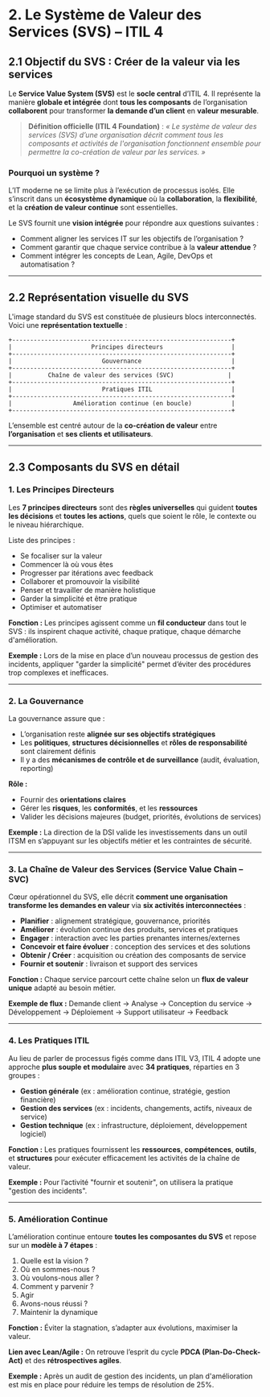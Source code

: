 # 2. Le Système de Valeur des Services (SVS) – ITIL 4

## 2.1 Objectif du SVS : Créer de la valeur via les services

Le **Service Value System (SVS)** est le **socle central** d’ITIL 4. Il représente la manière **globale et intégrée** dont **tous les composants** de l’organisation **collaborent** pour transformer **la demande d’un client** en **valeur mesurable**.

> **Définition officielle (ITIL 4 Foundation)** :
> *« Le système de valeur des services (SVS) d’une organisation décrit comment tous les composants et activités de l'organisation fonctionnent ensemble pour permettre la co-création de valeur par les services. »*

### Pourquoi un système ?

L’IT moderne ne se limite plus à l’exécution de processus isolés. Elle s’inscrit dans un **écosystème dynamique** où la **collaboration**, la **flexibilité**, et la **création de valeur continue** sont essentielles.

Le SVS fournit une **vision intégrée** pour répondre aux questions suivantes :

* Comment aligner les services IT sur les objectifs de l’organisation ?
* Comment garantir que chaque service contribue à la **valeur attendue** ?
* Comment intégrer les concepts de Lean, Agile, DevOps et automatisation ?

---

## 2.2 Représentation visuelle du SVS

L'image standard du SVS est constituée de plusieurs blocs interconnectés. Voici une **représentation textuelle** :

```
+-------------------------------------------------------------+
|                      Principes directeurs                   |
+-------------------------------------------------------------+
|                         Gouvernance                         |
+-------------------------------------------------------------+
|          Chaîne de valeur des services (SVC)               |
+-------------------------------------------------------------+
|                         Pratiques ITIL                      |
+-------------------------------------------------------------+
|                 Amélioration continue (en boucle)           |
+-------------------------------------------------------------+
```

L’ensemble est centré autour de la **co-création de valeur** entre **l’organisation** et **ses clients et utilisateurs**.

---

## 2.3 Composants du SVS en détail

### 1. Les Principes Directeurs

Les **7 principes directeurs** sont des **règles universelles** qui guident **toutes les décisions** et **toutes les actions**, quels que soient le rôle, le contexte ou le niveau hiérarchique.

Liste des principes :

* Se focaliser sur la valeur
* Commencer là où vous êtes
* Progresser par itérations avec feedback
* Collaborer et promouvoir la visibilité
* Penser et travailler de manière holistique
* Garder la simplicité et être pratique
* Optimiser et automatiser

**Fonction :**
Les principes agissent comme un **fil conducteur** dans tout le SVS : ils inspirent chaque activité, chaque pratique, chaque démarche d'amélioration.

**Exemple :** Lors de la mise en place d’un nouveau processus de gestion des incidents, appliquer "garder la simplicité" permet d’éviter des procédures trop complexes et inefficaces.

---

### 2. La Gouvernance

La gouvernance assure que :

* L’organisation reste **alignée sur ses objectifs stratégiques**
* Les **politiques**, **structures décisionnelles** et **rôles de responsabilité** sont clairement définis
* Il y a des **mécanismes de contrôle et de surveillance** (audit, évaluation, reporting)

**Rôle :**

* Fournir des **orientations claires**
* Gérer les **risques**, les **conformités**, et les **ressources**
* Valider les décisions majeures (budget, priorités, évolutions de services)

**Exemple :** La direction de la DSI valide les investissements dans un outil ITSM en s’appuyant sur les objectifs métier et les contraintes de sécurité.

---

### 3. La Chaîne de Valeur des Services (Service Value Chain – SVC)

Cœur opérationnel du SVS, elle décrit **comment une organisation transforme les demandes en valeur** via **six activités interconnectées** :

* **Planifier** : alignement stratégique, gouvernance, priorités
* **Améliorer** : évolution continue des produits, services et pratiques
* **Engager** : interaction avec les parties prenantes internes/externes
* **Concevoir et faire évoluer** : conception des services et des solutions
* **Obtenir / Créer** : acquisition ou création des composants de service
* **Fournir et soutenir** : livraison et support des services

**Fonction :**
Chaque service parcourt cette chaîne selon un **flux de valeur unique** adapté au besoin métier.

**Exemple de flux :**
Demande client → Analyse → Conception du service → Développement → Déploiement → Support utilisateur → Feedback

---

### 4. Les Pratiques ITIL

Au lieu de parler de processus figés comme dans ITIL V3, ITIL 4 adopte une approche **plus souple et modulaire** avec **34 pratiques**, réparties en 3 groupes :

* **Gestion générale** (ex : amélioration continue, stratégie, gestion financière)
* **Gestion des services** (ex : incidents, changements, actifs, niveaux de service)
* **Gestion technique** (ex : infrastructure, déploiement, développement logiciel)

**Fonction :**
Les pratiques fournissent les **ressources**, **compétences**, **outils**, et **structures** pour exécuter efficacement les activités de la chaîne de valeur.

**Exemple :** Pour l’activité "fournir et soutenir", on utilisera la pratique "gestion des incidents".

---

### 5. Amélioration Continue

L’amélioration continue entoure **toutes les composantes du SVS** et repose sur un **modèle à 7 étapes** :

1. Quelle est la vision ?
2. Où en sommes-nous ?
3. Où voulons-nous aller ?
4. Comment y parvenir ?
5. Agir
6. Avons-nous réussi ?
7. Maintenir la dynamique

**Fonction :**
Éviter la stagnation, s’adapter aux évolutions, maximiser la valeur.

**Lien avec Lean/Agile :** On retrouve l’esprit du cycle **PDCA (Plan-Do-Check-Act)** et des **rétrospectives agiles**.

**Exemple :** Après un audit de gestion des incidents, un plan d'amélioration est mis en place pour réduire les temps de résolution de 25%.

